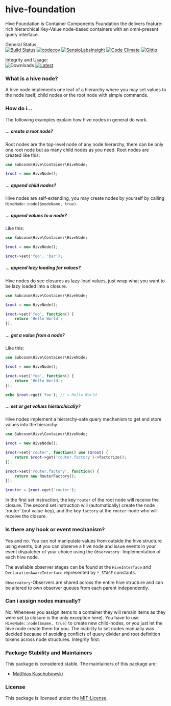 # hive-foundation
Hive Foundation is Container Components Foundation the delivers
feature-rich hierarchical Key-Value node-based containers with
an omni-present query interface.

General Status:  
[![Build Status](https://travis-ci.org/subcosm/hive-foundation.svg?branch=master)](https://travis-ci.org/subcosm/hive-foundation)
[![codecov](https://codecov.io/gh/subcosm/hive-foundation/branch/master/graph/badge.svg)](https://codecov.io/gh/subcosm/hive-foundation)
[![SensioLabsInsight](https://insight.sensiolabs.com/projects/1f9a21c7-7c8a-4c0e-9904-ed32081367f1/mini.png)](https://insight.sensiolabs.com/projects/1f9a21c7-7c8a-4c0e-9904-ed32081367f1)
[![Code Climate](https://img.shields.io/codeclimate/github/subcosm/hive-foundation.svg)](https://codeclimate.com/github/subcosm/hive-foundation)
[![Gittip](http://img.shields.io/gittip/subcosm.svg)](https://gittip.com/subcosm/)

Integrity and Usage:  
![Downloads](https://img.shields.io/github/downloads/subcosm/hive-foundation/total.svg)
[![Latest](https://img.shields.io/packagist/v/subcosm/hive-foundation.svg)](https://packagist.org/packages/subcosm/hive-foundation)

### What is a hive node?

A hive node implements one leaf of a hierarchy where you may set
values to the node itself, child nodes or the root node with simple
commands.

### How do i...

The following examples explain how hive nodes in general do work.

##### ... create a root node?

Root nodes are the top-level node of any node hierarchy, there can
be only one root node but as many child nodes as you need. Root nodes
are created like this:

```php
use Subcosm\Hive\Container\HiveNode;

$root = new HiveNode();
```

##### ... append child nodes?

Hive nodes are self-extending, you may create nodes by yourself by
calling `HiveNode::node($nodeName, true)`.

##### ... append values to a node?

Like this:

```php
use Subcosm\Hive\Container\HiveNode;

$root = new HiveNode();

$root->set('foo', 'bar');
```

##### ... append lazy loading for values?

Hive nodes do see closures as lazy-load values, just wrap what you
want to be lazy loaded into a closure.

```php
use Subcosm\Hive\Container\HiveNode;

$root = new HiveNode();

$root->set('foo', function() {
    return 'Hello World';
});
```

##### ... get a value from a node?

Like this:

```php
use Subcosm\Hive\Container\HiveNode;

$root = new HiveNode();

$root->set('foo', function() {
    return 'Hello World';
});

echo $root->get('foo'); // = Hello World
```

##### ... set or get values hierarchically?

Hive nodes implement a hierarchy-safe query mechanism to get and
store values into the hierarchy.

```php
use Subcosm\Hive\Container\HiveNode;

$root = new HiveNode();

$root->set('router', function() use ($root) {
    return $root->get('router.factory')->factorize();
});

$root->set('router.factory', function() {
    return new RouterFactory();
});

$router = $root->get('router');
```

In the first set instruction, the key `router` of the root node will
receive the closure. The second set instruction will (automatically)
create the node 'router' (not value-key), and the key `factory` at
the `router`-node who will receive the closure.

### Is there any hook or event mechanism?

Yes and no. You can not manipulate values from outside the hive
structure using events, but you can observe a hive node and issue
events in your event dispatcher of your choice using the `Observatory`-
Implementation of each hive node.

The available observer stages can be found at the
`HiveInterface` and `DeclarationAwareInterface` represented by
`*_STAGE` constants.

`Observatory`-Observers are shared across the entire hive structure and
can be altered to own observer queues from each parent independently.

### Can i assign nodes manually?

No. Whenever you assign items to a container they will remain items as
they were set (a closure is the only exception here). You have to use
`HiveNode::node($name, true)` to create new child-nodes, or you just
let the hive node create them for you. The inability to set nodes
manually was decided because of avoiding conflicts of query divider
and root definition tokens across node structures. Integrity first.

### Package Stability and Maintainers

This package is considered stable. The maintainers of this package are:

- [Matthias Kaschubowski](https://github.com/nhlm)

### License

This package is licensed under the [MIT-License](LICENSE).
